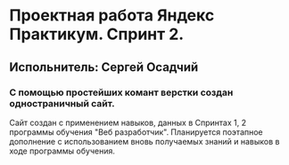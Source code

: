 # Проектная работа Яндекс Практикум. Спринт 2.
## Испольнитель: Сергей Осадчий
### С помощью простейших комант верстки создан одностраничный сайт.

Сайт создан с применением навыков, данных в Спринтах 1, 2 программы обучения "Веб разработчик".
Планируется поэтапное дополнение с использованием вновь получаемых знаний и навыков в ходе программы обучения.


